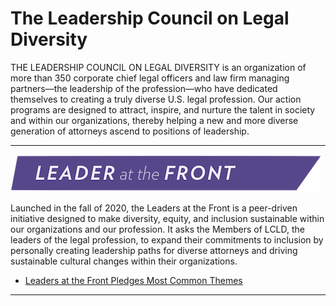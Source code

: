

# The Leadership Council on Legal Diversity
THE LEADERSHIP COUNCIL ON LEGAL DIVERSITY is an organization of more than 350 corporate chief legal officers and law firm managing partners—the leadership of the profession—who have dedicated themselves to creating a truly diverse U.S. legal profession. Our action programs are designed to attract, inspire, and nurture the talent in society and within our organizations, thereby helping a new and more diverse generation of attorneys ascend to positions of leadership. 

---

![My Picture](/Pics/Leader_at_the_Front_Band_sRCu8Qp.png)

Launched in the fall of 2020, the Leaders at the Front is a peer-driven initiative designed to make diversity, equity, and inclusion sustainable within our organizations and our profession. It asks the Members of LCLD, the leaders of the legal profession, to expand their commitments to inclusion by personally creating leadership paths for diverse attorneys and driving sustainable cultural changes within their organizations.

- [Leaders at the Front Pledges Most Common Themes](/Projects/index.md)


---


